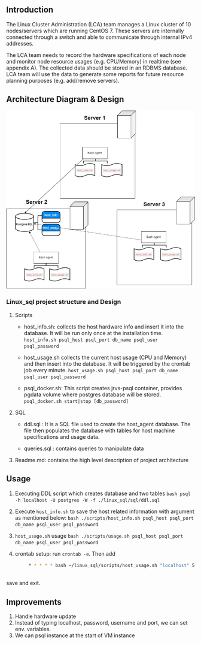 ## Introduction 

The Linux Cluster Administration (LCA) team manages a Linux cluster of 10 nodes/servers which are running CentOS 7. These servers are internally connected through a switch and able to communicate through internal IPv4 addresses.

The LCA team needs to record the hardware specifications of each node and monitor node resource usages (e.g. CPU/Memory) in realtime (see appendix A). The collected data should be stored in an RDBMS database. LCA team will use the data to generate some reports for future resource planning purposes (e.g. add/remove servers).

## Architecture Diagram & Design
![Architecture Diagram](./assets/Architechture.jpg)

### Linux_sql project structure and Design
1. Scripts
    * host_info.sh: collects the host hardware info and insert it into the database. It will be run only once at the installation time.
        `host_info.sh psql_host psql_port db_name psql_user psql_password`

    * host_usage.sh collects the current host usage (CPU and Memory) and then insert into the database. It will be triggered by the crontab job every minute.
        `host_usage.sh psql_host psql_port db_name psql_user psql_password`

    * psql_docker.sh: This script creates jrvs-psql container, provides pgdata volume where postgres database will be stored.
        `psql_docker.sh start|stop [db_password]`
2. SQL
    * ddl.sql : It is a SQL file used to create the host_agent database. The file then populates the database with tables for host machine specifications and usage data. 
    
    * queries.sql : contains queries to manipulate data
 
3. Readme.md: contains the high level description of project architecture
## Usage
1. Executing DDL script which creates database and two tables
        ```bash
        psql -h localhost -U postgres -W -f ./linux_sql/sql/ddl.sql
        ```
        
2. Execute `host_info.sh` to save the host related information with argument as mentioned below:
        ```bash
        ./scripts/host_info.sh psql_host psql_port db_name psql_user psql_password
        ```
        
3. `host_usage.sh` usage
        ```bash
        ./scripts/usage.sh psql_host psql_port db_name psql_user psql_password
        ```
        
4. crontab setup:
        run `crontab -e`. Then add
    ```bash
         * * * * * bash ~/linux_sql/scripts/host_usage.sh "localhost" 5432 "host_agent" "postgres" "postgres" > /tmp/host_usage.log
         
save and exit.
## Improvements 
1. Handle hardware update
2. Instead of typing localhost, password, username and port, we can set env. variables.
3. We can psql instance at the start of VM instance



